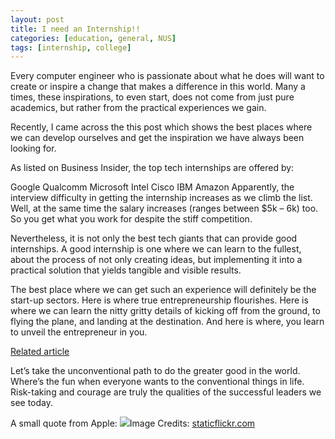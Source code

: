 ```yaml
---
layout: post
title: I need an Internship!!
categories: [education, general, NUS]
tags: [internship, college]
---
```


Every computer engineer who is passionate about what he does will want to create or inspire a change that makes a difference in this world. Many a times, these inspirations, to even start, does not come from just pure academics, but rather from the practical experiences we gain.

Recently, I came across the this post which shows the best places where we can develop ourselves and get the inspiration we have always been looking for.

As listed on Business Insider, the top tech internships are offered by:

Google
Qualcomm
Microsoft
Intel
Cisco
IBM
Amazon
Apparently, the interview difficulty in getting the internship increases as we climb the list. Well, at the same time the salary increases (ranges between $5k – 6k) too. So you get what you work for despite the stiff competition.

Nevertheless, it is not only the best tech giants that can provide good internships. A good internship is one where we can learn to the fullest, about the process of not only creating ideas, but implementing it into a practical solution that yields tangible and visible results.

The best place where we can get such an experience will definitely be the start-up sectors. Here is where true entrepreneurship flourishes. Here is where we can learn the nitty gritty details of kicking off from the ground, to flying the plane, and landing at the destination. And here is where, you learn to unveil the entrepreneur in you.

<a href="http://www.aminariana.com/essays/ultimate-internship">Related article</a>

Let’s take the unconventional path to do the greater good in the world. Where’s the fun when everyone wants to the conventional things in life. Risk-taking and courage are truly the qualities of the successful leaders we see today.

A small quote from Apple:
<img src="https://c1.staticflickr.com/7/6238/6225876653_b13ce9b0e9_z.jpg"/>Image Credits: <a href="https://c1.staticflickr.com/7/6238/6225876653_b13ce9b0e9_z.jpg">staticflickr.com</a>